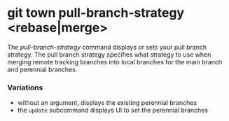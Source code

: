 # git town pull-branch-strategy <rebase|merge>

The _pull-branch-strategy_ command displays or sets your pull branch strategy.
The pull branch strategy specifies what strategy to use when merging remote
tracking branches into local branches for the main branch and perennial
branches.

### Variations

- without an argument, displays the existing perennial branches
- the `update` subcommand displays UI to set the perennial branches
